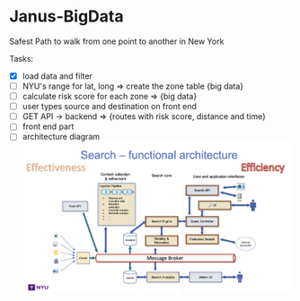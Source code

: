 # Janus-BigData
Safest Path to walk from one point to another in New York

Tasks:
- [x] load data and filter
- [ ] NYU's range for lat, long => create the zone table  {big data}
- [ ] calculate risk score for each zone => {big data}
- [ ] user types source and destination on front end
- [ ] GET API -> backend => {routes with risk score, distance and time}
- [ ] front end part
- [ ] architecture diagram ![Alt text](sample-architecure-diagram.png)
